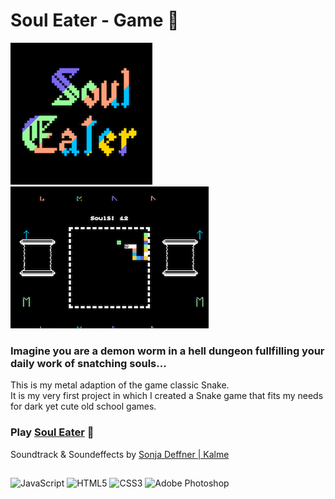 # Soul Eater - Game 👾

![soulEaterCover](/images/soulEaterGame.png)
![soulEaterGame1](/images/soulEaterGame1.png)

### Imagine you are a demon worm in a hell dungeon fullfilling your daily work of snatching souls...

This is my metal adaption of the game classic Snake. </br>
It is my very first project in which I created a Snake game that fits my needs for dark yet cute old school games.

### Play <a href="https://soul-eater-game.netlify.app">Soul Eater</a> 👻

Soundtrack & Soundeffects by <a href="https://www.instagram.com/kalme_musik/?hl=en">Sonja Deffner | Kalme</a>

##

![JavaScript](https://img.shields.io/badge/javascript-%23323330.svg?style=for-the-badge&logo=javascript&logoColor=%23F7DF1E)
![HTML5](https://img.shields.io/badge/html5-%23E34F26.svg?style=for-the-badge&logo=html5&logoColor=white)
![CSS3](https://img.shields.io/badge/css3-%231572B6.svg?style=for-the-badge&logo=css3&logoColor=white)
![Adobe Photoshop](https://img.shields.io/badge/adobe%20photoshop-%2331A8FF.svg?style=for-the-badge&logo=adobe%20photoshop&logoColor=white)
